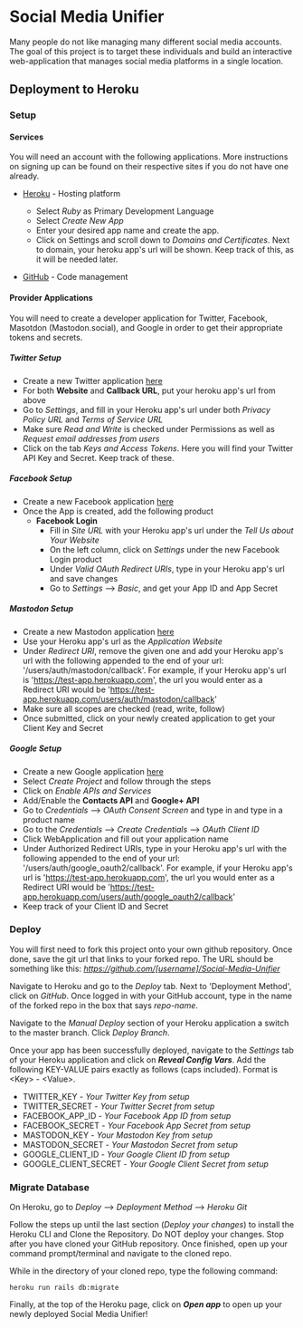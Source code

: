 # Social Media Unifier

Many people do not like managing many different social media accounts. The goal of this project is to target these individuals and build an interactive web-application that manages social media platforms in a single location.

## Deployment to Heroku

### Setup

#### Services

You will need an account with the following applications. More instructions on signing up can be found on their respective sites if you do not have one already.

* [Heroku](https://signup.heroku.com/) - Hosting platform
	* Select *Ruby* as Primary Development Language
	* Select *Create New App*
	* Enter your desired app name and create the app.
	* Click on Settings and scroll down to *Domains and Certificates*. Next to domain, 		your heroku app's url will be shown. Keep track of this, as it will be needed later.

* [GitHub](https://github.com/join) - Code management

#### Provider Applications

You will need to create a developer application for Twitter, Facebook, Masotdon (Mastodon.social), and Google in order to get their appropriate tokens and secrets.

##### Twitter Setup

* Create a new Twitter application [here](https://apps.twitter.com)
* For both **Website** and **Callback URL**, put your heroku app's url from above
* Go to *Settings*, and fill in your Heroku app's url under both *Privacy Policy URL* and *Terms of Service URL*
* Make sure *Read and Write* is checked under Permissions as well as *Request email addresses from users*
* Click on the tab *Keys and Access Tokens*. Here you will find your Twitter API Key and Secret. Keep track of these.

##### Facebook Setup

* Create a new Facebook application [here](https://developers.facebook.com/apps)
* Once the App is created, add the following product
	* **Facebook Login**
		* Fill in *Site URL* with your Heroku app's url under the *Tell Us about Your 			Website*
		* On the left column, click on *Settings* under the new Facebook Login product
		* Under *Valid OAuth Redirect URIs*, type in your Heroku app's url and save 			changes
		*  Go to *Settings* --> *Basic*, and get your App ID and App Secret

##### Mastodon Setup

* Create a new Mastodon application [here](https://mastodon.social/settings/applications)
* Use your Heroku app's url as the *Application Website*
* Under *Redirect URI*, remove the given one and add your Heroku app's url with the following appended to the end of your url: '/users/auth/mastodon/callback'. For example, if your Heroku app's url is 'https://test-app.herokuapp.com', the url you would enter as a Redirect URI would be 'https://test-app.herokuapp.com/users/auth/mastodon/callback'
* Make sure all scopes are checked (read, write, follow)
* Once submitted, click on your newly created application to get your Client Key and Secret

##### Google Setup

* Create a new Google application [here](https://console.developers.google.com/apis/dashboard)
* Select *Create Project* and follow through the steps
* Click on *Enable APIs and Services*
* Add/Enable the **Contacts API** and **Google+ API**
* Go to *Credentials* --> *OAuth Consent Screen* and type in and type in a product name
* Go to the *Credentials* --> *Create Credentials* --> *OAuth Client ID*
* Click WebApplication and fill out your application name
* Under Authorized Redirect URIs, type in your Heroku app's url with the following appended to the end of your url: '/users/auth/google_oauth2/callback'. For example, if your Heroku app's url is 'https://test-app.herokuapp.com', the url you would enter as a Redirect URI would be 'https://test-app.herokuapp.com/users/auth/google_oauth2/callback'
* Keep track of your Client ID and Secret

### Deploy

You will first need to fork this project onto your own github repository. Once done, save the git url that links to your forked repo. The URL should be something like this: *https://github.com/[username]/Social-Media-Unifier*

Navigate to Heroku and go to the *Deploy* tab. Next to 'Deployment Method', click on *GitHub*. Once logged in with your GitHub account, type in the name of the forked repo in the box that says *repo-name*.

Navigate to the *Manual Deploy* section of your Heroku application a switch to the master branch. Click *Deploy Branch*.

Once your app has been successfully deployed, navigate to the *Settings* tab of your Heroku application and click on ***Reveal Config Vars***. Add the following KEY-VALUE pairs exactly as follows (caps included). Format is \<Key\> - \<Value\>.

* TWITTER_KEY - *Your Twitter Key from setup*
* TWITTER_SECRET - *Your Twitter Secret from setup*
* FACEBOOK_APP_ID - *Your Facebook App ID from setup*
* FACEBOOK_SECRET - *Your Facebook App Secret from setup*
* MASTODON_KEY - *Your Mastodon Key from setup*
* MASTODON_SECRET - *Your Mastodon Secret from setup*
* GOOGLE_CLIENT_ID - *Your Google Client ID from setup*
* GOOGLE_CLIENT_SECRET - *Your Google Client Secret from setup*

### Migrate Database

On Heroku, go to *Deploy* --> *Deployment Method* --> *Heroku Git*

Follow the steps up until the last section (*Deploy your changes*) to install the Heroku CLI and Clone the Repository. Do NOT deploy your changes. Stop after you have cloned your GitHub repository. Once finished, open up your command prompt/terminal and navigate to the cloned repo.

While in the directory of your cloned repo, type the following command:

```
heroku run rails db:migrate
```

Finally, at the top of the Heroku page, click on ***Open app*** to open up your newly deployed Social Media Unifier!
